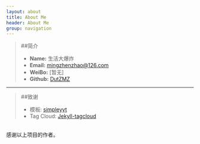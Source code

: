 ```yaml
---
layout: about
title: About Me
header: About Me
group: navigation
---
```

>##简介
>* **Name:** 生活大爆炸
>* **Email:** [mingzhenzhao@126.com](http://www.163.com)
>* **WeiBo:** [暂无]
>* **Github:** [DutZMZ](https://github.com/DutZMZ)

*********************

>##致谢
>* 模板:  [simpleyyt](https://github.com/Simpleyyt/simpleyyt.github.io)
>* Tag Cloud:  [Jekyll-tagcloud](http://enrmarc.github.io/blog/Jekyll-tagcloud/)
  <br>
感谢以上项目的作者。

